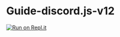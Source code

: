 # Guide-discord.js-v12
[![Run on Repl.it](https://repl.it/badge/github/CTK-WARRIOR/Guide-discord.js-v12)](https://repl.it/github/CTK-WARRIOR/Guide-discord.js-v12)